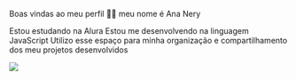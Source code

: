 Boas vindas ao meu perfil 💙💙
meu nome é Ana Nery

Estou estudando na Alura
Estou me desenvolvendo na linguagem JavaScript
Utilizo esse espaço para minha organização e compartilhamento dos meu projetos desenvolvidos

![](https://i0.wp.com/mercadoeconsumo.com.br/wp-content/uploads/2019/04/Que-comida-saud%C3%A1vel-que-nada-brasileiro-gosta-de-fast-food.jpg?fit=1600%2C1067&ssl=1)
